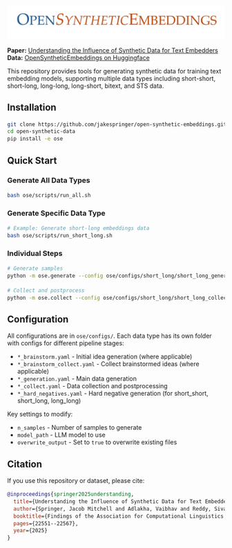 ![OpenSyntheticEmbeddings](title.png)

**Paper:** [Understanding the Influence of Synthetic Data for Text Embedders](https://aclanthology.org/2025.findings-acl.1160.pdf)
**Data:** [OpenSyntheticEmbeddings on Huggingface](https://huggingface.co/datasets/jspringer/open-synthetic-embeddings/viewer/synthetic_LLaMA-3.1-8B-Instruct_sts?views%5B%5D=synthetic_llama_31_8b_instruct_sts)

This repository provides tools for generating synthetic data for training text embedding models, supporting multiple data types including short-short, short-long, long-long, long-short, bitext, and STS data.

## Installation

```bash
git clone https://github.com/jakespringer/open-synthetic-embeddings.git
cd open-synthetic-data
pip install -e ose
```

## Quick Start

### Generate All Data Types
```bash
bash ose/scripts/run_all.sh
```

### Generate Specific Data Type
```bash
# Example: Generate short-long embeddings data
bash ose/scripts/run_short_long.sh
```

### Individual Steps
```bash
# Generate samples
python -m ose.generate --config ose/configs/short_long/short_long_generation.yaml

# Collect and postprocess
python -m ose.collect --config ose/configs/short_long/short_long_collect.yaml
```

## Configuration

All configurations are in `ose/configs/`. Each data type has its own folder with configs for different pipeline stages:

- `*_brainstorm.yaml` - Initial idea generation (where applicable)
- `*_brainstorm_collect.yaml` - Collect brainstormed ideas (where applicable)  
- `*_generation.yaml` - Main data generation
- `*_collect.yaml` - Data collection and postprocessing
- `*_hard_negatives.yaml` - Hard negative generation (for short_short, short_long, long_long)

Key settings to modify:
- `n_samples` - Number of samples to generate
- `model_path` - LLM model to use
- `overwrite_output` - Set to `true` to overwrite existing files

## Citation

If you use this repository or dataset, please cite:

```bibtex
@inproceedings{springer2025understanding,
  title={Understanding the Influence of Synthetic Data for Text Embedders},
  author={Springer, Jacob Mitchell and Adlakha, Vaibhav and Reddy, Siva and Raghunathan, Aditi and Mosbach, Marius},
  booktitle={Findings of the Association for Computational Linguistics: ACL 2025},
  pages={22551--22567},
  year={2025}
}
```
